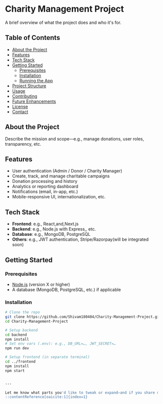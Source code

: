 # Charity Management Project

A brief overview of what the project does and who it's for.

## Table of Contents
- [About the Project](#about-the-project)
- [Features](#features)
- [Tech Stack](#tech-stack)
- [Getting Started](#getting-started)
  - [Prerequisites](#prerequisites)
  - [Installation](#installation)
  - [Running the App](#running-the-app)
- [Project Structure](#project-structure)
- [Usage](#usage)
- [Contributing](#contributing)
- [Future Enhancements](#future-enhancements)
- [License](#license)
- [Contact](#contact)

## About the Project
Describe the mission and scope—e.g., manage donations, user roles, transparency, etc.

## Features
- User authentication (Admin / Donor / Charity Manager)
- Create, track, and manage charitable campaigns
- Donation processing and history
- Analytics or reporting dashboard
- Notifications (email, in-app, etc.)
- Mobile-responsive UI, internationalization, etc.

## Tech Stack
- **Frontend**: e.g., React,and,Next.js
- **Backend**: e.g., Node.js with Express,, etc.
- **Database**: e.g., MongoDB, PostgreSQL
- **Others**: e.g., JWT authentication, Stripe/Razorpay(will be integrated soon)

## Getting Started

### Prerequisites
- [Node.js](https://nodejs.org/) (version X or higher)
- A database (MongoDB, PostgreSQL, etc.) if applicable

### Installation
```bash
# Clone the repo
git clone https://github.com/Shivam180404/Charity-Management-Project.git
cd Charity-Management-Project

# Setup backend
cd backend
npm install
# Set env vars (.env): e.g., DB_URL=…, JWT_SECRET=…
npm run dev

# Setup frontend (in separate terminal)
cd ../frontend
npm install
npm start


---

Let me know what parts you'd like to tweak or expand—and if you share more details, I’ll tailor the README further!
::contentReference[oaicite:1]{index=1}

